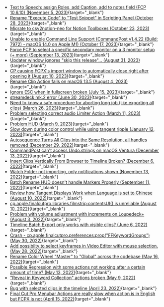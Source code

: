 - [Text to Speech: assign Roles, add Caption, add to notes field (FCP 10.6.10) (November 5, 2023)](https://github.com/CommandPost/CommandPost/issues/3282){target="_blank"}
- [Rename "Execute Code" to "Test Snippet" in Scripting Panel (October 28, 2023)](https://github.com/CommandPost/CommandPost/issues/3280){target="_blank"}
- [Migrate to csv2notion-neo for Notion Toolboxes (October 23, 2023)](https://github.com/CommandPost/CommandPost/issues/3279){target="_blank"}
- [Unable to enable Command Line Support (CommandPost v1.4.22 (Build: 7972) - macOS 14.0 on Apple M1) (October 17, 2023)](https://github.com/CommandPost/CommandPost/issues/3278){target="_blank"}
- [Force FCP to select a specific secondary monitor on a 3 monitor setup (+ more) (September 13, 2023)](https://github.com/CommandPost/CommandPost/issues/3268){target="_blank"}
- [Updater window ignores "skip this release"... (August 31, 2023)](https://github.com/CommandPost/CommandPost/issues/3265){target="_blank"}
- [CP causing FCPX's import window to automatically close right after opening it (August 10, 2023)](https://github.com/CommandPost/CommandPost/issues/3251){target="_blank"}
- [Rename Clip Action fails on macOS 13.5 (August 4, 2023)](https://github.com/CommandPost/CommandPost/issues/3250){target="_blank"}
- [Ignore ESC when in fullscreen broken (July 15, 2023)](https://github.com/CommandPost/CommandPost/issues/3243){target="_blank"}
- [streamdeck mk.2 error (June 30, 2023)](https://github.com/CommandPost/CommandPost/issues/3233){target="_blank"}
- [Need to know a safe procedure for aborting long job (like exporting all clips) (March 26, 2023)](https://github.com/CommandPost/CommandPost/issues/3201){target="_blank"}
- [Problem selecting correct audio Limiter Action (March 11, 2023)](https://github.com/CommandPost/CommandPost/issues/3192){target="_blank"}
- [Problem HUD (March 9, 2023)](https://github.com/CommandPost/CommandPost/issues/3191){target="_blank"}
- [Slow down during color control while using tangent ripple (January 12, 2023)](https://github.com/CommandPost/CommandPost/issues/3172){target="_blank"}
- [Autosequence Turns All Clips into the Same Resolution, all handles removed (December 29, 2022)](https://github.com/CommandPost/CommandPost/issues/3170){target="_blank"}
- [CommandPost can't access Undo.strings on macOS Ventura (December 13, 2022)](https://github.com/CommandPost/CommandPost/issues/3168){target="_blank"}
- [Insert Clips Vertically From Browser to Timeline Broken? (December 6, 2022)](https://github.com/CommandPost/CommandPost/issues/3164){target="_blank"}
- [Watch Folder not importing, only notifications shown (November 13, 2022)](https://github.com/CommandPost/CommandPost/issues/3141){target="_blank"}
- [Batch Rename HUD doesn't handle Markers Properly (September 11, 2022)](https://github.com/CommandPost/CommandPost/issues/3109){target="_blank"}
- [Review how Tangent Displays Work when Language is set to Chinese (August 10, 2022)](https://github.com/CommandPost/CommandPost/issues/3067){target="_blank"}
- [cp.apple.finalcutpro.libraries.filmstrip:contentsUI() is unreliable (August 10, 2022)](https://github.com/CommandPost/CommandPost/issues/3062){target="_blank"}
- [Problem with volume adjustment with increments on Loupedeck+ (August 3, 2022)](https://github.com/CommandPost/CommandPost/issues/3052){target="_blank"}
- [Timeline Batch Export only works with visible clips? (June 6, 2022)](https://github.com/CommandPost/CommandPost/issues/3002){target="_blank"}
- [Crash - cp.apple.finalcutpro.preferences:prop("FFKeywordGroups") (May 30, 2022)](https://github.com/CommandPost/CommandPost/issues/2996){target="_blank"}
- [Add possibilty to select keyframes in Video Editor with mouse selection. (May 28, 2022)](https://github.com/CommandPost/CommandPost/issues/2992){target="_blank"}
- [Rename Color Wheel "Master" to "Global" across the codebase (May 16, 2022)](https://github.com/CommandPost/CommandPost/issues/2980){target="_blank"}
- [Possible Regression with some actions not working after a certain amount of time? (May 13, 2022)](https://github.com/CommandPost/CommandPost/issues/2979){target="_blank"}
- ["Reveal in Keyword Collection" actions broken (May 9, 2022)](https://github.com/CommandPost/CommandPost/issues/2976){target="_blank"}
- [Bug with selected clips in the timeline (April 23, 2022)](https://github.com/CommandPost/CommandPost/issues/2955){target="_blank"}
- [Final Cut Pro Menubar Actions are really slow when action is in English but FCPX is not (April 15, 2022)](https://github.com/CommandPost/CommandPost/issues/2944){target="_blank"}
